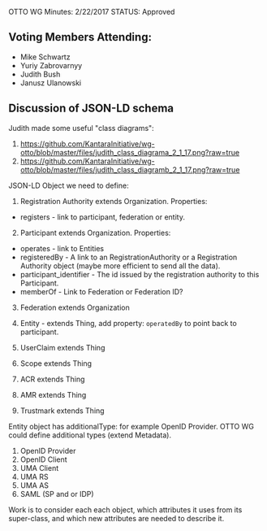 OTTO WG Minutes: 2/22/2017
STATUS: Approved

## Voting Members Attending:
 - Mike Schwartz
 - Yuriy Zabrovarnyy
 - Judith Bush
 - Janusz Ulanowski

## Discussion of JSON-LD schema

Judith made some useful "class diagrams":
  1. https://github.com/KantaraInitiative/wg-otto/blob/master/files/judith_class_diagrama_2_1_17.png?raw=true
  2. https://github.com/KantaraInitiative/wg-otto/blob/master/files/judith_class_diagramb_2_1_17.png?raw=true

JSON-LD Object we need to define:

1.  Registration Authority extends Organization. Properties:
- registers - link to participant, federation or entity.


2.  Participant extends Organization. Properties:
- operates - link to Entities
- registeredBy - A link to an RegistrationAuthority or
a Registration Authority object (maybe more efficient to send all the
data).
- participant_identifier - The id issued by the registration
authority to this Participant.
- memberOf - Link to Federation or Federation ID?

3.  Federation extends Organization

4.  Entity - extends Thing, add property:
`operatedBy` to point back to participant.

5.  UserClaim extends Thing
6.  Scope extends Thing
7.  ACR extends Thing
8.  AMR extends Thing
9.  Trustmark extends Thing

Entity object has additionalType: for example OpenID Provider.
OTTO WG could define additional types (extend Metadata).

1. OpenID Provider
2. OpenID Client
3. UMA Client
4. UMA RS
5. UMA AS
6. SAML (SP and or IDP)

Work is to consider each each object, which attributes it uses from
its super-class, and which new attributes are needed to describe it.
